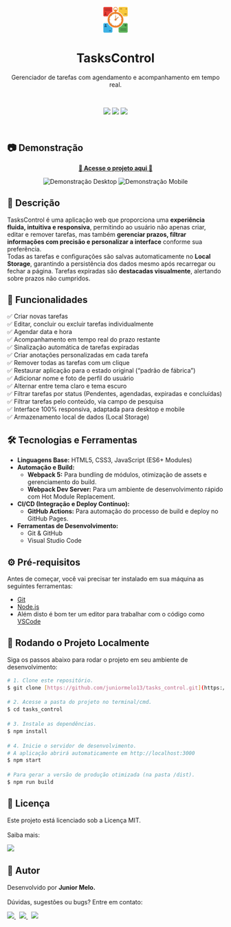 <p align="center">
  <img src="./src/assets/images/logo.png" alt="TasksControl Logo" height="60" />
</p>

<h1 align="center">TasksControl</h1>

<p align="center">Gerenciador de tarefas com agendamento e acompanhamento em tempo real.</p><br>

<p align="center">
    <img src="https://img.shields.io/badge/HTML5-E34F26.svg?style=for-the-badge&logo=HTML5&logoColor=white" height="25"/>
    <img src="https://img.shields.io/badge/CSS-663399.svg?style=for-the-badge&logo=CSS&logoColor=white" height="25"/>
    <img src="https://img.shields.io/badge/JavaScript-F7DF1E.svg?style=for-the-badge&logo=JavaScript&logoColor=black" height="25"/>
</p><br>

## 📷 Demonstração

<p align="center">
  <a href="https://juniormelo13.github.io/tasks_control/">
    <strong>🚀 Acesse o projeto aqui 🚀</strong>
  </a>
</p>

<p align="center">
  <img src="URL_DO_GIF_DESKTOP" alt="Demonstração Desktop">
  <img src="URL_DO_GIF_MOBILE" alt="Demonstração Mobile" width="200">
</p>

## 📌 Descrição

TasksControl é uma aplicação web que proporciona uma **experiência fluida, intuitiva e responsiva**, permitindo ao usuário não apenas criar, editar e remover tarefas, mas também **gerenciar prazos, filtrar informações com precisão e personalizar a interface** conforme sua preferência.<br> Todas as tarefas e configurações são salvas automaticamente no **Local Storage**, garantindo a persistência dos dados mesmo após recarregar ou fechar a página. Tarefas expiradas são **destacadas visualmente**, alertando sobre prazos não cumpridos.

## 🔧 Funcionalidades

✅ Criar novas tarefas<br>
✅ Editar, concluir ou excluir tarefas individualmente<br>
✅ Agendar data e hora<br>
✅ Acompanhamento em tempo real do prazo restante<br>
✅ Sinalização automática de tarefas expiradas<br>
✅ Criar anotações personalizadas em cada tarefa<br>
✅ Remover todas as tarefas com um clique<br>
✅ Restaurar aplicação para o estado original (“padrão de fábrica”)<br>
✅ Adicionar nome e foto de perfil do usuário<br>
✅ Alternar entre tema claro e tema escuro<br>
✅ Filtrar tarefas por status (Pendentes, agendadas, expiradas e concluídas)<br>
✅ Filtrar tarefas pelo conteúdo, via campo de pesquisa<br>
✅ Interface 100% responsiva, adaptada para desktop e mobile<br>
✅ Armazenamento local de dados (Local Storage)

## 🛠️ Tecnologias e Ferramentas

* **Linguagens Base:** HTML5, CSS3, JavaScript (ES6+ Modules)
* **Automação e Build:**
    * **Webpack 5:** Para bundling de módulos, otimização de assets e gerenciamento do build.
    * **Webpack Dev Server:** Para um ambiente de desenvolvimento rápido com Hot Module Replacement.
* **CI/CD (Integração e Deploy Contínuo):**
    * **GitHub Actions:** Para automação do processo de build e deploy no GitHub Pages.
* **Ferramentas de Desenvolvimento:**
    * Git & GitHub
    * Visual Studio Code

## ⚙️ Pré-requisitos

Antes de começar, você vai precisar ter instalado em sua máquina as seguintes ferramentas:
* [Git](https://git-scm.com)
* [Node.js](https://nodejs.org/en/)
* Além disto é bom ter um editor para trabalhar com o código como [VSCode](https://code.visualstudio.com/)

## 🚀 Rodando o Projeto Localmente

Siga os passos abaixo para rodar o projeto em seu ambiente de desenvolvimento:

```bash
# 1. Clone este repositório.
$ git clone [https://github.com/juniormelo13/tasks_control.git](https://github.com/juniormelo13/tasks_control.git)

# 2. Acesse a pasta do projeto no terminal/cmd.
$ cd tasks_control

# 3. Instale as dependências.
$ npm install

# 4. Inicie o servidor de desenvolvimento.
# A aplicação abrirá automaticamente em http://localhost:3000
$ npm start

# Para gerar a versão de produção otimizada (na pasta /dist).
$ npm run build
```
<!-- #### ⚙ Tecnologias principais

  <img src="https://img.shields.io/badge/HTML5-E34F26.svg?style=for-the-badge&logo=HTML5&logoColor=white" height="25"/>&nbsp;
  <img src="https://img.shields.io/badge/CSS-663399.svg?style=for-the-badge&logo=CSS&logoColor=white" height="25"/>&nbsp;
  <img src="https://img.shields.io/badge/JavaScript-F7DF1E.svg?style=for-the-badge&logo=JavaScript&logoColor=black" height="25"/>

#### 🔨 Ferramentas

  <img src="https://img.shields.io/badge/Visual_Studio_Code-0078D4?style=for-the-badge&logo=visual%20studio%20code&logoColor=white" height="25"/>&nbsp;
  <img src="https://img.shields.io/badge/Git-F05032.svg?style=for-the-badge&logo=Git&logoColor=white" height="25"/>&nbsp;
  <img src="https://img.shields.io/badge/GitHub-181717.svg?style=for-the-badge&logo=GitHub&logoColor=white" height="25"/> -->

## 📄 Licença

Este projeto está licenciado sob a Licença MIT.<br><br>
Saiba mais:

<a href="./LICENSE">
    <img src="https://img.shields.io/badge/License-MIT-blue"/>
  </a>

## 👤 Autor

Desenvolvido por **Junior Melo.** <br><br>
Dúvidas, sugestões ou bugs? Entre em contato:

<a href="https://www.linkedin.com/in/juniormelo13/">
  <img src="https://img.shields.io/badge/LinkedIn-0077B5?style=for-the-badge&logo=linkedin&logoColor=white" height="25"/>
</a>&nbsp;
<a href="https://www.instagram.com/jr.dev.oficial/">
  <img src="https://img.shields.io/badge/Instagram-FF0069.svg?style=for-the-badge&logo=Instagram&logoColor=white" height="25"/>
</a>&nbsp;
<a href="mailto:jr.dev.oficial@gmail.com">
  <img src="https://img.shields.io/badge/Gmail-EA4335.svg?style=for-the-badge&logo=Gmail&logoColor=white" height="25"/>
</a>
